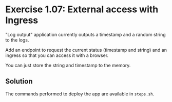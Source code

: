 # Exercise 1.07: External access with Ingress

"Log output" application currently outputs a timestamp and a random string to the logs.

Add an endpoint to request the current status (timestamp and string) and an ingress so that you can access it with a browser.

You can just store the string and timestamp to the memory.

## Solution

The commands performed to deploy the app are available in ```steps.sh```.
